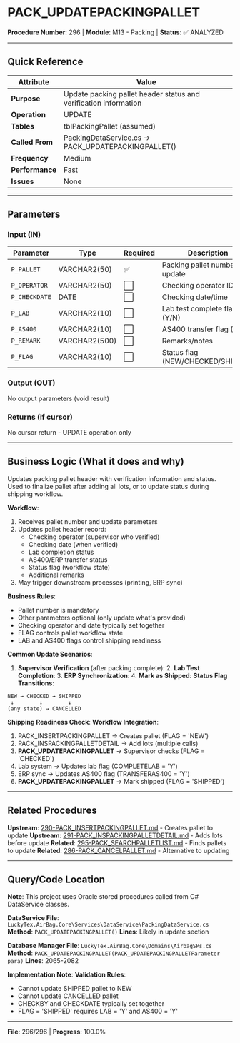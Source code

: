 # PACK_UPDATEPACKINGPALLET

**Procedure Number**: 296 | **Module**: M13 - Packing | **Status**: ✅ ANALYZED

---

## Quick Reference

| Attribute | Value |
|-----------|-------|
| **Purpose** | Update packing pallet header status and verification information |
| **Operation** | UPDATE |
| **Tables** | tblPackingPallet (assumed) |
| **Called From** | PackingDataService.cs → PACK_UPDATEPACKINGPALLET() |
| **Frequency** | Medium |
| **Performance** | Fast |
| **Issues** | None |

---

## Parameters

### Input (IN)

| Parameter | Type | Required | Description |
|-----------|------|----------|-------------|
| `P_PALLET` | VARCHAR2(50) | ✅ | Packing pallet number to update |
| `P_OPERATOR` | VARCHAR2(50) | ⬜ | Checking operator ID |
| `P_CHECKDATE` | DATE | ⬜ | Checking date/time |
| `P_LAB` | VARCHAR2(10) | ⬜ | Lab test complete flag (Y/N) |
| `P_AS400` | VARCHAR2(10) | ⬜ | AS400 transfer flag (Y/N) |
| `P_REMARK` | VARCHAR2(500) | ⬜ | Remarks/notes |
| `P_FLAG` | VARCHAR2(10) | ⬜ | Status flag (NEW/CHECKED/SHIPPED) |

### Output (OUT)

No output parameters (void result)

### Returns (if cursor)

No cursor return - UPDATE operation only

---

## Business Logic (What it does and why)

Updates packing pallet header with verification information and status. Used to finalize pallet after adding all lots, or to update status during shipping workflow.

**Workflow**:
1. Receives pallet number and update parameters
2. Updates pallet header record:
   - Checking operator (supervisor who verified)
   - Checking date (when verified)
   - Lab completion status
   - AS400/ERP transfer status
   - Status flag (workflow state)
   - Additional remarks
3. May trigger downstream processes (printing, ERP sync)

**Business Rules**:
- Pallet number is mandatory
- Other parameters optional (only update what's provided)
- Checking operator and date typically set together
- FLAG controls pallet workflow state
- LAB and AS400 flags control shipping readiness

**Common Update Scenarios**:

1. **Supervisor Verification** (after packing complete):
   2. **Lab Test Completion**:
   3. **ERP Synchronization**:
   4. **Mark as Shipped**:
   **Status Flag Transitions**:
```
NEW → CHECKED → SHIPPED
 ↓        ↓        ↓
(any state) → CANCELLED
```

**Shipping Readiness Check**:
**Workflow Integration**:
1. PACK_INSERTPACKINGPALLET → Creates pallet (FLAG = 'NEW')
2. PACK_INSPACKINGPALLETDETAIL → Add lots (multiple calls)
3. **PACK_UPDATEPACKINGPALLET** → Supervisor checks (FLAG = 'CHECKED')
4. Lab system → Updates lab flag (COMPLETELAB = 'Y')
5. ERP sync → Updates AS400 flag (TRANSFERAS400 = 'Y')
6. **PACK_UPDATEPACKINGPALLET** → Mark shipped (FLAG = 'SHIPPED')

---

## Related Procedures

**Upstream**: [290-PACK_INSERTPACKINGPALLET.md](./290-PACK_INSERTPACKINGPALLET.md) - Creates pallet to update
**Upstream**: [291-PACK_INSPACKINGPALLETDETAIL.md](./291-PACK_INSPACKINGPALLETDETAIL.md) - Adds lots before update
**Related**: [295-PACK_SEARCHPALLETLIST.md](./295-PACK_SEARCHPALLETLIST.md) - Finds pallets to update
**Related**: [286-PACK_CANCELPALLET.md](./286-PACK_CANCELPALLET.md) - Alternative to updating

---

## Query/Code Location

**Note**: This project uses Oracle stored procedures called from C# DataService classes.

**DataService File**: `LuckyTex.AirBag.Core\Services\DataService\PackingDataService.cs`
**Method**: `PACK_UPDATEPACKINGPALLET()`
**Lines**: Likely in update section

**Database Manager File**: `LuckyTex.AirBag.Core\Domains\AirbagSPs.cs`
**Method**: `PACK_UPDATEPACKINGPALLET(PACK_UPDATEPACKINGPALLETParameter para)`
**Lines**: 2065-2082

**Implementation Note**:
**Validation Rules**:
- Cannot update SHIPPED pallet to NEW
- Cannot update CANCELLED pallet
- CHECKBY and CHECKDATE typically set together
- FLAG = 'SHIPPED' requires LAB = 'Y' and AS400 = 'Y'

---

**File**: 296/296 | **Progress**: 100.0%
